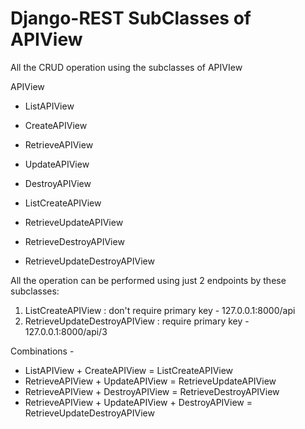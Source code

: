 # Django-REST SubClasses of APIView

All the CRUD operation using the subclasses of APIVIew

APIView
  - ListAPIView
  - CreateAPIView

  - RetrieveAPIView
  - UpdateAPIView
  - DestroyAPIView

  - ListCreateAPIView
  - RetrieveUpdateAPIView
  - RetrieveDestroyAPIView

  - RetrieveUpdateDestroyAPIView


All the operation can be performed using just 2 endpoints by these subclasses:

 1. ListCreateAPIView : don't require primary key - 127.0.0.1:8000/api
 2. RetrieveUpdateDestroyAPIView : require primary key - 127.0.0.1:8000/api/3


 Combinations -

  - ListAPIView + CreateAPIView = ListCreateAPIView
  - RetrieveAPIView + UpdateAPIView = RetrieveUpdateAPIView
  - RetrieveAPIView + DestroyAPIView = RetrieveDestroyAPIView
  - RetrieveAPIView + UpdateAPIView + DestroyAPIView = RetrieveUpdateDestroyAPIView
